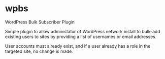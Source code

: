 # wpbs
WordPress Bulk Subscriber Plugin

Simple plugin to allow administator of WordPress network install to bulk-add existing users to sites by providing a list of usernames or email addresses.

User accounts must already exist, and if a user already has a role in the targeted site, no change is made.
